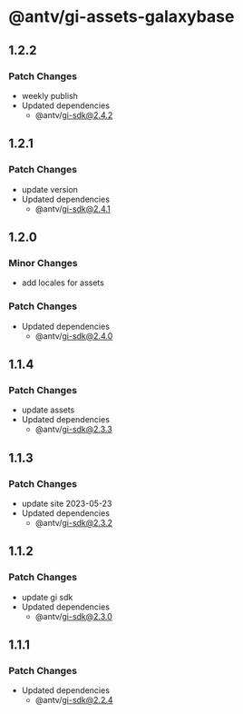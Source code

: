 # @antv/gi-assets-galaxybase

## 1.2.2

### Patch Changes

- weekly publish
- Updated dependencies
  - @antv/gi-sdk@2.4.2

## 1.2.1

### Patch Changes

- update version
- Updated dependencies
  - @antv/gi-sdk@2.4.1

## 1.2.0

### Minor Changes

- add locales for assets

### Patch Changes

- Updated dependencies
  - @antv/gi-sdk@2.4.0

## 1.1.4

### Patch Changes

- update assets
- Updated dependencies
  - @antv/gi-sdk@2.3.3

## 1.1.3

### Patch Changes

- update site 2023-05-23
- Updated dependencies
  - @antv/gi-sdk@2.3.2

## 1.1.2

### Patch Changes

- update gi sdk
- Updated dependencies
  - @antv/gi-sdk@2.3.0

## 1.1.1

### Patch Changes

- Updated dependencies
  - @antv/gi-sdk@2.2.4
